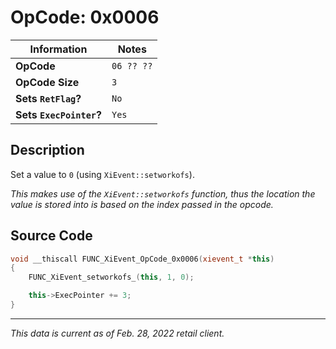 # OpCode: 0x0006

| Information               | Notes |
|---                        |---    |
| **OpCode**                | `06 ?? ??` |
| **OpCode Size**           | `3`   |
| **Sets `RetFlag`?**       | `No`  |
| **Sets `ExecPointer`?**   | `Yes` |

## Description

Set a value to `0` (using `XiEvent::setworkofs`).

_This makes use of the `XiEvent::setworkofs` function, thus the location the value is stored into is based on the index passed in the opcode._

## Source Code

```cpp
void __thiscall FUNC_XiEvent_OpCode_0x0006(xievent_t *this)
{
    FUNC_XiEvent_setworkofs_(this, 1, 0);

    this->ExecPointer += 3;
}
```

---

_This data is current as of Feb. 28, 2022 retail client._